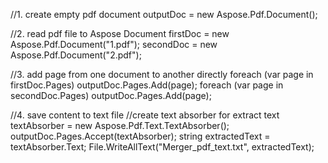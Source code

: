 
//1. create empty pdf document
outputDoc = new Aspose.Pdf.Document();

//2. read pdf file to Aspose Document
firstDoc = new Aspose.Pdf.Document("1.pdf");
secondDoc = new Aspose.Pdf.Document("2.pdf");

//3. add page from one document to another directly
foreach (var page in firstDoc.Pages)
    outputDoc.Pages.Add(page);
foreach (var page in secondDoc.Pages)
    outputDoc.Pages.Add(page);

//4. save content to text file
//create text absorber for extract text
textAbsorber = new Aspose.Pdf.Text.TextAbsorber();
outputDoc.Pages.Accept(textAbsorber);
string extractedText = textAbsorber.Text;
File.WriteAllText("Merger_pdf_text.txt", extractedText);